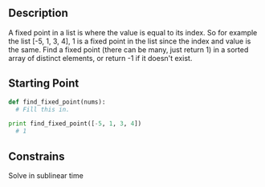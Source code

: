 ## Description

A fixed point in a list is where the value is equal to its index. 
So for example the list [-5, 1, 3, 4], 1 is a fixed point in the list since the index and value is the same. Find a fixed point (there can be many, just return 1) in a sorted array of distinct elements, or return -1 if it doesn't exist.

## Starting Point


``` python
def find_fixed_point(nums):
  # Fill this in.

print find_fixed_point([-5, 1, 3, 4])
  # 1
```

## Constrains

Solve in sublinear time
